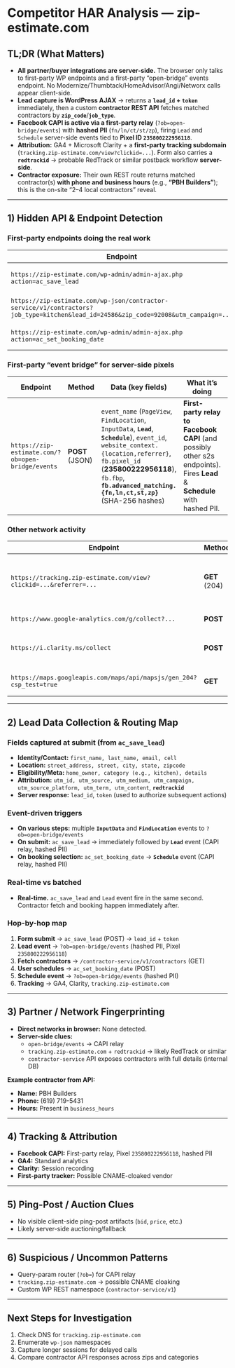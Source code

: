 # Competitor HAR Analysis — **zip-estimate.com**

## TL;DR (What Matters)
- **All partner/buyer integrations are server-side.** The browser only talks to first-party WP endpoints and a first-party “open-bridge” events endpoint. No Modernize/Thumbtack/HomeAdvisor/Angi/Networx calls appear client-side.
- **Lead capture is WordPress AJAX** → returns a **`lead_id` + `token`** immediately, then a custom **contractor REST API** fetches matched contractors by **`zip_code`**/**`job_type`**.
- **Facebook CAPI is active via a first-party relay** (`?ob=open-bridge/events`) with **hashed PII** (`fn/ln/ct/st/zp`), firing `Lead` and `Schedule` server-side events tied to **Pixel ID `235800222956118`**.
- **Attribution:** GA4 + Microsoft Clarity + a **first-party tracking subdomain** (`tracking.zip-estimate.com/view?clickid=...`). Form also carries a **`redtrackid`** → probable RedTrack or similar postback workflow **server-side**.
- **Contractor exposure:** Their own REST route returns matched contractor(s) **with phone and business hours** (e.g., **“PBH Builders”**); this is the on-site “2–4 local contractors” reveal.

---

## 1) Hidden API & Endpoint Detection

### First-party endpoints doing the real work
| Endpoint | Method | Data (key fields) | What it’s doing | Confidence |
|---|---|---|---|---|
| `https://zip-estimate.com/wp-admin/admin-ajax.php` `action=ac_save_lead` | **POST** (multipart) | `first_name, last_name, email, cell, street_address, city, state, zipcode, home_owner, category, details, utm_* (id/source/medium/campaign/source_platform/term/content), redtrackid` | **Creates lead** in WP backend; response returns **`{"lead_id":24586,"token":"...uuid..."}`** | **High** |
| `https://zip-estimate.com/wp-json/contractor-service/v1/contractors?job_type=kitchen&lead_id=24586&zip_code=92008&utm_campaign=...` | **GET** | Query: `job_type, lead_id, zip_code, utm_campaign` → Response fields: `[id, name, phone, min_time_for_apt, business_hours, number]` | **Fetches matched contractors** to display on page (e.g., **PBH Builders** with phone + hours) | **High** |
| `https://zip-estimate.com/wp-admin/admin-ajax.php` `action=ac_set_booking_date` | **POST** (multipart) | `lead_id, token, contractor_id, contractor_number, selected_date` | **Schedules/records booking** for a specific contractor; response `{"saved":true}` | **High** |

### First-party “event bridge” for server-side pixels
| Endpoint | Method | Data (key fields) | What it’s doing | Confidence |
|---|---|---|---|---|
| `https://zip-estimate.com/?ob=open-bridge/events` | **POST** (JSON) | `event_name` (`PageView`, `FindLocation`, `InputData`, **`Lead`**, **`Schedule`**), `event_id`, `website_context.{location,referrer}`, `fb.pixel_id` (**235800222956118**), `fb.fbp`, **`fb.advanced_matching.{fn,ln,ct,st,zp}`** (SHA-256 hashes) | **First-party relay to Facebook CAPI** (and possibly other s2s endpoints). Fires **Lead** & **Schedule** with hashed PII. | **High** |

### Other network activity
| Endpoint | Method | Purpose |
|---|---|---|
| `https://tracking.zip-estimate.com/view?clickid=...&referrer=...` | **GET** (204) | First-party **view/click tracker**. Likely s2s postbacks/CNAME’d to a tracker vendor (investigate DNS). |
| `https://www.google-analytics.com/g/collect?...` | **POST** | GA4 event collection. |
| `https://i.clarity.ms/collect` | **POST** | Microsoft Clarity session recording/UX telemetry. |
| `https://maps.googleapis.com/maps/api/mapsjs/gen_204?csp_test=true` | **GET** | Maps script CSP test; not relevant to routing. |

---

## 2) Lead Data Collection & Routing Map

### Fields captured at submit (from `ac_save_lead`)
- **Identity/Contact:** `first_name, last_name, email, cell`
- **Location:** `street_address, street, city, state, zipcode`
- **Eligibility/Meta:** `home_owner, category (e.g., kitchen), details`
- **Attribution:** `utm_id, utm_source, utm_medium, utm_campaign, utm_source_platform, utm_term, utm_content`, **`redtrackid`**
- **Server response:** `lead_id`, `token` (used to authorize subsequent actions)

### Event-driven triggers
- **On various steps:** multiple **`InputData`** and **`FindLocation`** events to `?ob=open-bridge/events`
- **On submit:** `ac_save_lead` → immediately followed by **`Lead`** event (CAPI relay, hashed PII)
- **On booking selection:** `ac_set_booking_date` → **`Schedule`** event (CAPI relay, hashed PII)

### Real-time vs batched
- **Real-time.** `ac_save_lead` and `Lead` event fire in the same second. Contractor fetch and booking happen immediately after.

### Hop-by-hop map
1. **Form submit** → `ac_save_lead` (POST) → `lead_id` + `token`
2. **Lead event** → `?ob=open-bridge/events` (hashed PII, Pixel `235800222956118`)
3. **Fetch contractors** → `/contractor-service/v1/contractors` (GET)
4. **User schedules** → `ac_set_booking_date` (POST)
5. **Schedule event** → `?ob=open-bridge/events` (hashed PII)
6. **Tracking** → GA4, Clarity, `tracking.zip-estimate.com`

---

## 3) Partner / Network Fingerprinting
- **Direct networks in browser:** None detected.
- **Server-side clues:**
  - `open-bridge/events` → CAPI relay
  - `tracking.zip-estimate.com` + `redtrackid` → likely RedTrack or similar
  - `contractor-service` API exposes contractors with full details (internal DB)

**Example contractor from API:**
- **Name:** PBH Builders
- **Phone:** (619) 719-5431
- **Hours:** Present in `business_hours`

---

## 4) Tracking & Attribution
- **Facebook CAPI:** First-party relay, Pixel `235800222956118`, hashed PII
- **GA4:** Standard analytics
- **Clarity:** Session recording
- **First-party tracker:** Possible CNAME-cloaked vendor

---

## 5) Ping-Post / Auction Clues
- No visible client-side ping-post artifacts (`bid`, `price`, etc.)
- Likely server-side auctioning/fallback

---

## 6) Suspicious / Uncommon Patterns
- Query-param router (`?ob=`) for CAPI relay
- `tracking.zip-estimate.com` → possible CNAME cloaking
- Custom WP REST namespace (`contractor-service/v1`)

---

## Next Steps for Investigation
1. Check DNS for `tracking.zip-estimate.com`
2. Enumerate `wp-json` namespaces
3. Capture longer sessions for delayed calls
4. Compare contractor API responses across zips and categories
